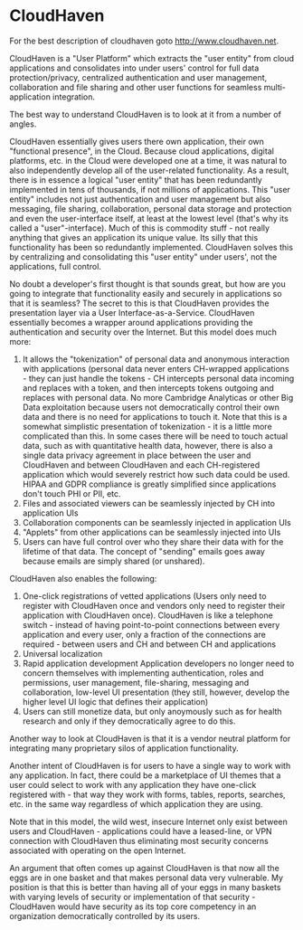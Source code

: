# CloudHaven

For the best description of cloudhaven goto http://www.cloudhaven.net.

CloudHaven is a "User Platform" which extracts the "user entity" from cloud applications and consolidates into under users' control for full data protection/privacy, centralized authentication and user management, collaboration and file sharing and other user functions for seamless multi-application integration.

The best way to understand CloudHaven is to look at it from a number of angles.

CloudHaven essentially gives users there own application, their own "functional presence", in the Cloud. Because cloud applications, digital platforms, etc. in the Cloud were developed one at a time, it was natural to also independently develop all of the user-related functionality. As a result, there is in essence a logical "user entity" that has been redundantly implemented in tens of thousands, if not millions of applications. This "user entity" includes not just authentication and user management but also messaging, file sharing, collaboration, personal data storage and protection and even the user-interface itself, at least at the lowest level (that's why its called a "user"-interface). Much of this is commodity stuff - not really anything that gives an application its unique value. Its silly that this functionality has been so redundantly implemented. CloudHaven solves this by centralizing and consolidating this "user entity" under users', not the applications, full control.

No doubt a developer's first thought is that sounds great, but how are you going to integrate that functionality easily and securely in applications so that it is seamless? The secret to this is that CloudHaven provides the presentation layer via a User Interface-as-a-Service. CloudHaven essentially becomes a wrapper around applications providing the authentication and security over the Internet. But this model does much more:

1. It allows the "tokenization" of personal data and anonymous interaction with applications (personal data never enters CH-wrapped applications - they can just handle the tokens - CH intercepts personal data incoming and replaces with a token, and then intercepts tokens outgoing and replaces with personal data. No more Cambridge Analyticas or other Big Data exploitation because users not democratically control their own data and there is no need for applications to touch it. Note that this is a somewhat simplistic presentation of tokenization - it is a little more complicated than this. In some cases there will be need to touch actual data, such as with quantitative health data, however, there is also a single data privacy agreement in place between the user and CloudHaven and between CloudHaven and each CH-registered application which would severely restrict how such data could be used.
HIPAA and GDPR compliance is greatly simplified since applications don't touch PHI or PII, etc.
2. Files and associated viewers can be seamlessly injected by CH into application UIs
3. Collaboration components can be seamlessly injected in application UIs
4. "Applets" from other applications can be seamlessly injected into UIs
5. Users can have full control over who they share their data with for the lifetime of that data. The concept of "sending" emails goes away because emails are simply shared (or unshared).

CloudHaven also enables the following:

1. One-click registrations of vetted applications
(Users only need to register with CloudHaven once and vendors only need to register their application with CloudHaven once).
CloudHaven is like a telephone switch - instead of having point-to-point connections between every application and every user, only a fraction of the connections are required - between users and CH and between CH and applications
2. Universal localization
3. Rapid application development
Application developers no longer need to concern themselves with implementing authentication, roles and permissions, user management, file-sharing, messaging and collaboration, low-level UI presentation (they still, however, develop the higher level UI logic that defines their application)
4. Users can still monetize data, but only anoymously such as for health research and only if they democratically agree to do this.

Another way to look at CloudHaven is that it is a vendor neutral platform for integrating many proprietary silos of application functionality.

Another intent of CloudHaven is for users to have a single way to work with any application. In fact, there could be a marketplace of UI themes that a user could select to work with any application they have one-click registered with - that way they work with forms, tables, reports, searches, etc. in the same way regardless of which application they are using.

Note that in this model, the wild west, insecure Internet only exist between users and CloudHaven - applications could have a leased-line, or VPN connection with CloudHaven thus eliminating most security concerns associated with operating on the open Internet.

An argument that often comes up against CloudHaven is that now all the eggs are in one basket and that makes personal data very vulnerable. My position is that this is better than having all of your eggs in many baskets with varying levels of security or implementation of that security - CloudHaven would have security as its top core competency in an organization democratically controlled by its users.

 
